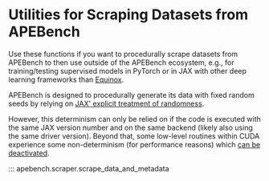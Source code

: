 # Utilities for Scraping Datasets from APEBench

Use these functions if you want to procedurally scrape datasets from APEBench to
then use outside of the APEBench ecosystem, e.g., for training/testing
supervised models in PyTorch or in JAX with other deep learning frameworks than
[Equinox](https://docs.kidger.site/equinox/).

APEBench is designed to procedurally generate its data with fixed random seeds
by relying on [JAX' explicit treatment of randomness](https://jax.readthedocs.io/en/latest/notebooks/Common_Gotchas_in_JAX.html#random-numbers).

However, this determinism can only be relied on if the code is executed with the same JAX version number and on the same backend (likely also using the same driver version). Beyond that, some low-level routines within CUDA experience some non-determinism (for performance reasons) which [can be deactivated](https://github.com/google/jax/discussions/10674).

::: apebench.scraper.scrape_data_and_metadata